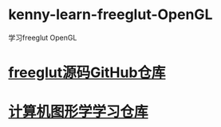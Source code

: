 # kenny-learn-freeglut-OpenGL
学习freeglut OpenGL
# <a href="https://github.com/FreeGLUTProject/freeglut">freeglut源码GitHub仓库</a>
# <a href="https://github.com/kennycaiguo/CGLearning">计算机图形学学习仓库</a>
# <a href=""></a>
# <a href=""></a>
# <a href=""></a>
# <a href=""></a>
# <a href=""></a>
# <a href=""></a>
# <a href=""></a>
# <a href=""></a>
# <a href=""></a>
# <a href=""></a>
# <a href=""></a>
# <a href=""></a>
# <a href=""></a>
# <a href=""></a>
# <a href=""></a>
